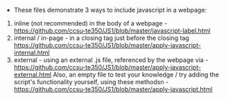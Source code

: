 * These files demonstrate 3 ways to include javascript in a webpage:
1. inline (not recommended) in the body of a webpage - https://github.com/ccsu-te350/JS1/blob/master/javascript-label.html
2. internal / in-page - in a <script> element in the <head> section of the page with the </script> closing tag just before the </head> closing tag https://github.com/ccsu-te350/JS1/blob/master/apply-javascript-internal.html
3. external - using an external .js file, referenced by the webpage via <script src="myscript.js"></script> - https://github.com/ccsu-te350/JS1/blob/master/apply-javascript-external.html
Also, an empty file to test your knowledge / try adding the script's functionality yourself, using these methodsn - https://github.com/ccsu-te350/JS1/blob/master/apply-javascript.html 
